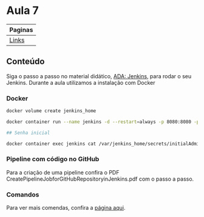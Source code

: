 # Aula 7

| Paginas                  |
| ------------------------ |
| [Links](./links_aula.md) |

## Conteúdo

Siga o passo a passo no material didático, [ADA: Jenkins](https://lms.ada.tech/student/topics/by-class-id/109466b6-f9c2-4aaa-861e-ba5c3edee4cb/by-module-id/7e4fa28a-be7b-4b00-95e1-2c8e2c8557f6), para rodar o seu Jenkins. Durante a aula utilizamos a instalação com Docker

### Docker

```bash
docker volume create jenkins_home

docker container run --name jenkins -d --restart=always -p 8080:8080 -p 50000:50000 -u 0 -v jenkins_home:/var/jenkins_home jenkins/jenkins

## Senha inicial

docker container exec jenkins cat /var/jenkins_home/secrets/initialAdminPassword
```

### Pipeline com código no GitHub

Para a criação de uma pipeline confira o PDF CreatePipelineJobforGitHubRepositoryinJenkins.pdf com o passo a passo.

### Comandos

Para ver mais comendas, confira a [página aqui](./jenkins-commands.md).
